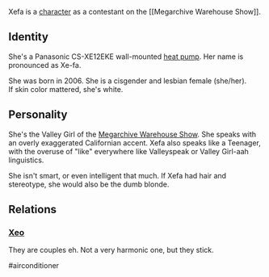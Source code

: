 Xefa is a [character](Characters) as a contestant on the [[Megarchive Warehouse Show]].

## Identity

She's a Panasonic CS-XE12EKE wall-mounted [heat pump](Air%20Conditioners.md). Her name is pronounced as Xe-fa.

She was born in 2006. She is a cisgender and lesbian female (she/her).  
If skin color mattered, she's white.

## Personality
She's the Valley Girl of the [Megarchive Warehouse Show](Megarchive%20Warehouse%20Show.md). She speaks with an overly exaggerated Californian accent. Xefa also speaks like a Teenager, with the overuse of "like" everywhere like Valleyspeak or Valley Girl-aah linguistics.

She isn't smart, or even intelligent that much. If Xefa had hair and stereotype, she would also be the dumb blonde. 

## Relations

### [Xeo](Xeo.md)

They are couples eh. Not a very harmonic one, but they stick.

#airconditioner 